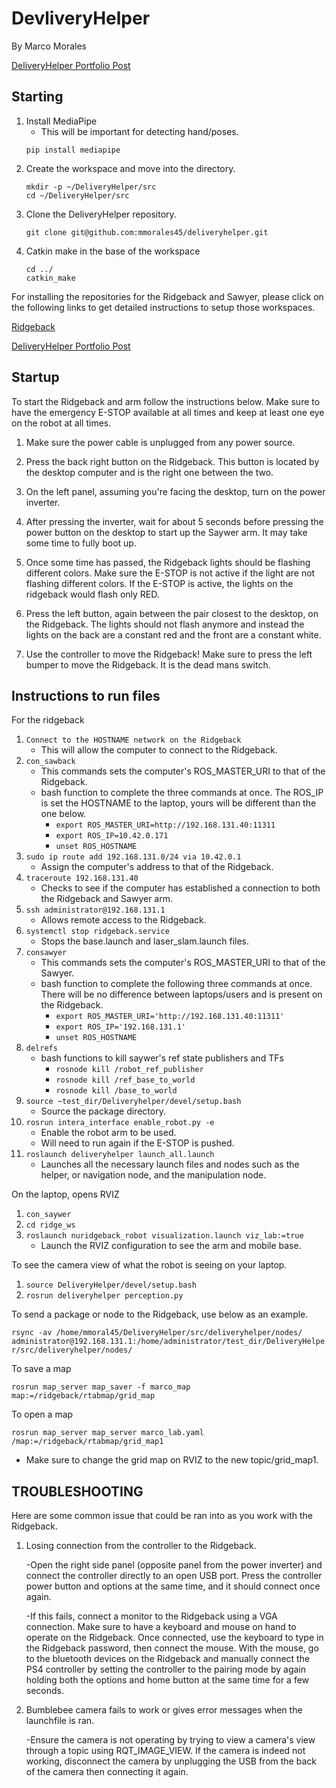 # DevliveryHelper
By Marco Morales

[DeliveryHelper Portfolio Post](https://mmorales45.github.io/2022/02/11/DeliveryHelper/)

## Starting

1. Install MediaPipe
    - This will be important for detecting hand/poses.
    ```
    pip install mediapipe
    ```
2. Create the workspace and move into the directory.
    ```
    mkdir -p ~/DeliveryHelper/src
    cd ~/DeliveryHelper/src
    ```
3. Clone the DeliveryHelper repository. 
    ```
    git clone git@github.com:mmorales45/deliveryhelper.git
    ```
4.  Catkin make in the base of the workspace
    ```
    cd ../
    catkin_make
    ``` 

For installing the repositories for the Ridgeback and Sawyer, please click on the following links to get detailed instructions to setup those workspaces.

[Ridgeback](https://github.com/jimas95/nu_ridgeback/blob/master/nuridgeback_robot/launch/accessories.launch)

[DeliveryHelper Portfolio Post](https://mmorales45.github.io/2022/02/11/DeliveryHelper/)

## Startup

To start the Ridgeback and arm follow the instructions below. Make sure to have the emergency E-STOP available at all times and keep at least one eye on the robot at all times.

1. Make sure the power cable is unplugged from any power source.

2. Press the back right button on the Ridgeback. This button is located by the desktop computer and is the right one between the two. 

3. On the left panel, assuming you're facing the desktop, turn on the power inverter. 

4. After pressing the inverter, wait for about 5 seconds before pressing the power button on the desktop to start up the Saywer arm. It may take some time to fully boot up.

5. Once some time has passed, the Ridgeback lights should be flashing different colors. Make sure the E-STOP is not active if the light are not flashing different colors. If the E-STOP is active, the lights on the ridgeback would flash only RED.

6. Press the left button, again between the pair closest to the desktop, on the Ridgeback. The lights should not flash anymore and instead the lights on the back are a constant red and the front are a constant white.

7. Use the controller to move the Ridgeback! Make sure to press the left bumper to move the Ridgeback. It is the dead mans switch. 

## Instructions to run files
For the ridgeback
1. `Connect to the HOSTNAME network on the Ridgeback`
    - This will allow the computer to connect to the Ridgeback.
2. `con_sawback`
    - This commands sets the computer's ROS_MASTER_URI to that of the Ridgeback.
    - bash function to complete the three commands at once. The ROS_IP is set the HOSTNAME to the laptop, yours will be different than the one below.
        - `export ROS_MASTER_URI=http://192.168.131.40:11311`
        - `export ROS_IP=10.42.0.171`
        - `unset ROS_HOSTNAME`
3. `sudo ip route add 192.168.131.0/24 via 10.42.0.1`	
    - Assign the computer's address to that of the Ridgeback.
4. `traceroute 192.168.131.40`	
    - Checks to see if the computer has established a connection to both the Ridgeback and Sawyer arm.
5. `ssh administrator@192.168.131.1`	
    - Allows remote access to the Ridgeback.
6. `systemctl stop ridgeback.service`	
    - Stops the base.launch and laser_slam.launch files.
7. `consawyer`	
    - This commands sets the computer's ROS_MASTER_URI to that of the Sawyer.
    - bash function to complete the following three commands at once. There will be no difference between laptops/users and is present on the Ridgeback.
        - `export ROS_MASTER_URI='http://192.168.131.40:11311'`
        - `export ROS_IP='192.168.131.1'`
        - `unset ROS_HOSTNAME`
8. `delrefs`
    - bash functions to kill saywer's ref state publishers and TFs
        - `rosnode kill /robot_ref_publisher`
        - `rosnode kill /ref_base_to_world`
        - `rosnode kill /base_to_world`
9. `source ~test_dir/Deliveryhelper/devel/setup.bash`	
    - Source the package directory. 
10. `rosrun intera_interface enable_robot.py -e`	
    - Enable the robot arm to be used.
    - Will need to run again if the E-STOP is pushed.
11. `roslaunch deliveryhelper launch_all.launch`
    - Launches all the necessary launch files and nodes such as the helper, or navigation node, and the manipulation node.

On the laptop, opens RVIZ
1. `con_saywer`
2. `cd ridge_ws`
3. `roslaunch nuridgeback_robot visualization.launch viz_lab:=true`
    - Launch the RVIZ configuration to see the arm and mobile base.

To see the camera view of what the robot is seeing on your laptop.
1. `source DeliveryHelper/devel/setup.bash`
2. `rosrun deliveryhelper perception.py`


To send a package or node to the Ridgeback, use below as an example.

`
rsync -av /home/mmoral45/DeliveryHelper/src/deliveryhelper/nodes/ administrator@192.168.131.1:/home/administrator/test_dir/DeliveryHelper/src/deliveryhelper/nodes/
`

To save a map 

`rosrun map_server map_saver -f marco_map  map:=/ridgeback/rtabmap/grid_map`

To open a map 

`rosrun map_server map_server marco_lab.yaml /map:=/ridgeback/rtabmap/grid_map1`

- Make sure to change the grid map on RVIZ to the new topic/grid_map1.

## TROUBLESHOOTING

Here are some common issue that could be ran into as you work with the Ridgeback.

1. Losing connection from the controller to the Ridgeback.

    -Open the right side panel (opposite panel from the power inverter) and connect the controller directly to an open USB port. Press the controller power button and options at the same time, and it should connect once again. 

    -If this fails, connect a monitor to the Ridgeback using a VGA connection. Make sure to have a keyboard and mouse on hand to operate on the Ridgeback. Once connected, use the keyboard to type in the Ridgeback password, then connect the mouse. With the mouse, go to the bluetooth devices on the Ridgeback and manually connect the PS4 controller by setting the controller to the pairing mode by again holding both the options and home button at the same time for a few seconds. 

2. Bumblebee camera fails to work or gives error messages when the launchfile is ran. 

    -Ensure the camera is not operating by trying to view a camera's view through a topic using RQT_IMAGE_VIEW. If the camera is indeed not working, disconnect the camera by unplugging the USB from the back of the camera then connecting it again.
